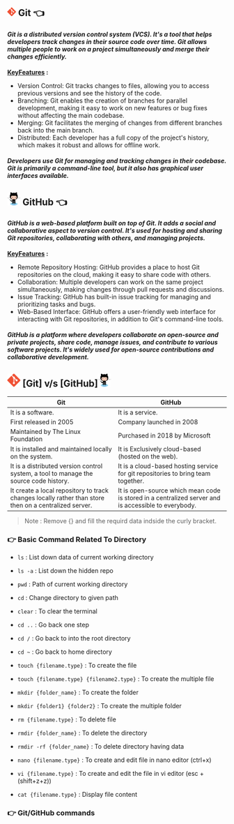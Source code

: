 ## <img src="image.png" alt="Git" width="20" height="20"> Git 👈
#### _Git is a distributed version control system (VCS). It's a tool that helps developers track changes in their source code over time. Git allows multiple people to work on a project simultaneously and merge their changes efficiently._

<div><b><u>KeyFeatures</u> : </b></div> 

+ Version Control: Git tracks changes to files, allowing you to access previous versions and see the history of the code.
+ Branching: Git enables the creation of branches for parallel development, making it easy to work on new features or bug fixes without affecting the main codebase.
+ Merging: Git facilitates the merging of changes from different branches back into the main branch.
+ Distributed: Each developer has a full copy of the project's history, which makes it robust and allows for offline work.

##### _Developers use Git for managing and tracking changes in their codebase. Git is primarily a command-line tool, but it also has graphical user interfaces available._

## <img src="image-6.png" alt="GitHub" width="30" height="30"> GitHub 👈
#### _GitHub is a web-based platform built on top of Git. It adds a social and collaborative aspect to version control. It's used for hosting and sharing Git repositories, collaborating with others, and managing projects._

<div><b><u>KeyFeatures</u> : </b></div> 

+ Remote Repository Hosting: GitHub provides a place to host Git repositories on the cloud, making it easy to share code with others.
+ Collaboration: Multiple developers can work on the same project simultaneously, making changes through pull requests and discussions.
+ Issue Tracking: GitHub has built-in issue tracking for managing and prioritizing tasks and bugs.
+ Web-Based Interface: GitHub offers a user-friendly web interface for interacting with Git repositories, in addition to Git's command-line tools.

##### _GitHub is a platform where developers collaborate on open-source and private projects, share code, manage issues, and contribute to various software projects. It's widely used for open-source contributions and collaborative development._

##    <img src="image.png" alt="Git" width="30" height="30"> [Git] v/s [GitHub]<img src="image-6.png" alt="GitHub" width="30" height="30">



Git  | GitHub
------------- | -------------
It is a software.  | It is a service.
First released in 2005  | Company launched in 2008
Maintained by The Linux Foundation  | Purchased in 2018 by Microsoft
It is installed and maintained locally on the system.  | It is Exclusively cloud-based (hosted on the web).
It is a distributed version control system, a tool to manage the source code history.  | It is a cloud-based hosting service for git repositories to bring team together.
It create a local repository to track changes locally rather than store then on a centralized server.  | It is open-source which mean code is stored in a centralized server and is accessible to everybody.

> Note : Remove {} and fill the requird data indside the curly bracket.

### 👉 Basic Command Related To Directory

- `ls` : List down data of current working directory

- `ls -a` : List down the hidden repo

- `pwd` : Path of current working directory

- `cd` : Change directory to given path

- `clear` : To clear the terminal

- `cd ..` : Go back one step
  
- `cd /` : Go back to into the root directory

- `cd ~` : Go back to home directory
  
- `touch {filename.type}` : To create the file
  
- `touch {filename.type} {filename2.type}` : To create the multiple file
  
- `mkdir {folder_name}` : To create the folder

- `mkdir {folder1} {folder2}` : To create the multiple folder

- `rm {filename.type}` : To delete file

- `rmdir {folder_name}` : To delete the directory

- `rmdir -rf {folder_name}` : To delete directory having data

- `nano {filename.type}` : To create and edit file in nano editor (ctrl+x)

- `vi {filename.type}` : To create and edit the file in vi editor (esc + (shift+z+z))

- `cat {filename.type}` : Display file content

### 👉 Git/GitHub commands